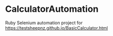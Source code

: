 # CalculatorAutomation
Ruby Selenium automation project for https://testsheepnz.github.io/BasicCalculator.html
